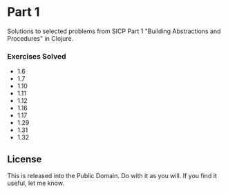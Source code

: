 # Part 1

Solutions to selected problems from SICP Part 1 "Building Abstractions and Procedures" in Clojure.

### Exercises Solved

* 1.6
* 1.7
* 1.10
* 1.11
* 1.12
* 1.16
* 1.17
* 1.29
* 1.31
* 1.32


## License

This is released into the Public Domain. Do with it as you will. If you find it useful, let me know.

